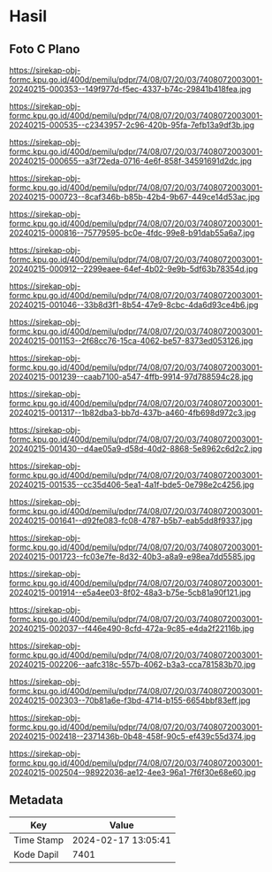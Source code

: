 # Hasil

## Foto C Plano

https://sirekap-obj-formc.kpu.go.id/400d/pemilu/pdpr/74/08/07/20/03/7408072003001-20240215-000353--149f977d-f5ec-4337-b74c-29841b418fea.jpg

https://sirekap-obj-formc.kpu.go.id/400d/pemilu/pdpr/74/08/07/20/03/7408072003001-20240215-000535--c2343957-2c96-420b-95fa-7efb13a9df3b.jpg

https://sirekap-obj-formc.kpu.go.id/400d/pemilu/pdpr/74/08/07/20/03/7408072003001-20240215-000655--a3f72eda-0716-4e6f-858f-34591691d2dc.jpg

https://sirekap-obj-formc.kpu.go.id/400d/pemilu/pdpr/74/08/07/20/03/7408072003001-20240215-000723--8caf346b-b85b-42b4-9b67-449ce14d53ac.jpg

https://sirekap-obj-formc.kpu.go.id/400d/pemilu/pdpr/74/08/07/20/03/7408072003001-20240215-000816--75779595-bc0e-4fdc-99e8-b91dab55a6a7.jpg

https://sirekap-obj-formc.kpu.go.id/400d/pemilu/pdpr/74/08/07/20/03/7408072003001-20240215-000912--2299eaee-64ef-4b02-9e9b-5df63b78354d.jpg

https://sirekap-obj-formc.kpu.go.id/400d/pemilu/pdpr/74/08/07/20/03/7408072003001-20240215-001046--33b8d3f1-8b54-47e9-8cbc-4da6d93ce4b6.jpg

https://sirekap-obj-formc.kpu.go.id/400d/pemilu/pdpr/74/08/07/20/03/7408072003001-20240215-001153--2f68cc76-15ca-4062-be57-8373ed053126.jpg

https://sirekap-obj-formc.kpu.go.id/400d/pemilu/pdpr/74/08/07/20/03/7408072003001-20240215-001239--caab7100-a547-4ffb-9914-97d788594c28.jpg

https://sirekap-obj-formc.kpu.go.id/400d/pemilu/pdpr/74/08/07/20/03/7408072003001-20240215-001317--1b82dba3-bb7d-437b-a460-4fb698d972c3.jpg

https://sirekap-obj-formc.kpu.go.id/400d/pemilu/pdpr/74/08/07/20/03/7408072003001-20240215-001430--d4ae05a9-d58d-40d2-8868-5e8962c6d2c2.jpg

https://sirekap-obj-formc.kpu.go.id/400d/pemilu/pdpr/74/08/07/20/03/7408072003001-20240215-001535--cc35d406-5ea1-4a1f-bde5-0e798e2c4256.jpg

https://sirekap-obj-formc.kpu.go.id/400d/pemilu/pdpr/74/08/07/20/03/7408072003001-20240215-001641--d92fe083-fc08-4787-b5b7-eab5dd8f9337.jpg

https://sirekap-obj-formc.kpu.go.id/400d/pemilu/pdpr/74/08/07/20/03/7408072003001-20240215-001723--fc03e7fe-8d32-40b3-a8a9-e98ea7dd5585.jpg

https://sirekap-obj-formc.kpu.go.id/400d/pemilu/pdpr/74/08/07/20/03/7408072003001-20240215-001914--e5a4ee03-8f02-48a3-b75e-5cb81a90f121.jpg

https://sirekap-obj-formc.kpu.go.id/400d/pemilu/pdpr/74/08/07/20/03/7408072003001-20240215-002037--f446e490-8cfd-472a-9c85-e4da2f22116b.jpg

https://sirekap-obj-formc.kpu.go.id/400d/pemilu/pdpr/74/08/07/20/03/7408072003001-20240215-002206--aafc318c-557b-4062-b3a3-cca781583b70.jpg

https://sirekap-obj-formc.kpu.go.id/400d/pemilu/pdpr/74/08/07/20/03/7408072003001-20240215-002303--70b81a6e-f3bd-4714-b155-6654bbf83eff.jpg

https://sirekap-obj-formc.kpu.go.id/400d/pemilu/pdpr/74/08/07/20/03/7408072003001-20240215-002418--2371436b-0b48-458f-90c5-ef439c55d374.jpg

https://sirekap-obj-formc.kpu.go.id/400d/pemilu/pdpr/74/08/07/20/03/7408072003001-20240215-002504--98922036-ae12-4ee3-96a1-7f6f30e68e60.jpg


## Metadata

| Key        | Value               |
| ---------- | ------------------- |
| Time Stamp | 2024-02-17 13:05:41 |
| Kode Dapil | 7401                |



